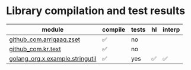# Library compilation and test results


| module | compile | tests | hl | interp |
| --- | --- | --- |  --- | --- |
| [github_com.arriqaaq.zset](./github_com/arriqaaq/zset/README.md) | ✅ | no |  |  |
| [github_com.kr.text](./github_com/kr/text/README.md) | ✅ | no |  |  |
| [golang_org.x.example.stringutil](./golang_org/x/example/stringutil/README.md) | ✅ | yes | ✅ | ✅ |


